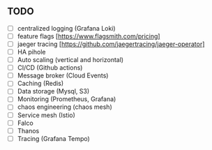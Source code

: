 ## TODO

- [ ] centralized logging (Grafana Loki)
- [ ] feature flags [https://www.flagsmith.com/pricing]
- [ ] jaeger tracing [https://github.com/jaegertracing/jaeger-operator]
- [ ] HA pihole
- [ ] Auto scaling (vertical and horizontal)
- [ ] CI/CD (Github actions)
- [ ] Message broker (Cloud Events)
- [ ] Caching (Redis)
- [ ] Data storage (Mysql, S3)
- [ ] Monitoring (Prometheus, Grafana)
- [ ] chaos engineering (chaos mesh)
- [ ] Service mesh (Istio)
- [ ] Falco
- [ ] Thanos
- [ ] Tracing (Grafana Tempo)

